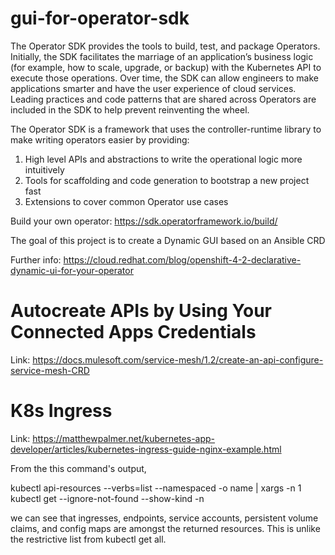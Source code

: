 # gui-for-operator-sdk

The Operator SDK provides the tools to build, test, and package Operators. Initially, the SDK facilitates the marriage of an application’s business logic (for example, how to scale, upgrade, or backup) with the Kubernetes API to execute those operations. Over time, the SDK can allow engineers to make applications smarter and have the user experience of cloud services. Leading practices and code patterns that are shared across Operators are included in the SDK to help prevent reinventing the wheel.

The Operator SDK is a framework that uses the controller-runtime library to make writing operators easier by providing:

1. High level APIs and abstractions to write the operational logic more intuitively
2. Tools for scaffolding and code generation to bootstrap a new project fast
3. Extensions to cover common Operator use cases

Build your own operator: https://sdk.operatorframework.io/build/


The goal of this project is to create a Dynamic GUI based on an Ansible CRD

Further info: https://cloud.redhat.com/blog/openshift-4-2-declarative-dynamic-ui-for-your-operator

# Autocreate APIs by Using Your Connected Apps Credentials

Link: https://docs.mulesoft.com/service-mesh/1.2/create-an-api-configure-service-mesh-CRD

# K8s Ingress 

Link: https://matthewpalmer.net/kubernetes-app-developer/articles/kubernetes-ingress-guide-nginx-example.html

From the this command's output, 

kubectl api-resources --verbs=list --namespaced -o name | xargs -n 1 kubectl get --ignore-not-found --show-kind -n <namespace>

we can see that ingresses, endpoints, service accounts, persistent volume claims, and config maps are amongst the returned resources. This is unlike the restrictive list from kubectl get all.
